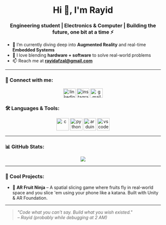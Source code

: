<h1 align="center">Hi 👋, I'm Rayid</h1>
<h3 align="center">Engineering student | Electronics & Computer | Building the future, one bit at a time ⚡</h3>

- 🌱 I’m currently diving deep into **Augmented Reality** and real-time **Embedded Systems**
- 🧠 I love blending **hardware + software** to solve real-world problems
- 📫 Reach me at **rayidafzal@gmail.com**

---

### 🧩 Connect with me:
<p align="center">
  <a href="https://linkedin.com/in/rayid-afzal/" target="blank"><img align="center" src="https://img.shields.io/badge/-LinkedIn-0A66C2?style=flat-square&logo=linkedin&logoColor=white" alt="linkedin" height="30" width="40" /></a>
  <a href="https://www.instagram.com/rayid.m.afzal?igsh=MTFvbmR3ZjQyNWdjbw==" target="blank"><img align="center" src="https://img.shields.io/badge/-Instagram-E4405F?style=flat-square&logo=instagram&logoColor=white" alt="instagram" height="30" width="40" /></a>
  <a href="mailto:rayidafzal@gmail.com"><img align="center" src="https://img.shields.io/badge/-Gmail-D14836?style=flat-square&logo=gmail&logoColor=white" alt="gmail" height="30" width="40" /></a>
</p>


### 🛠️ Languages & Tools:
<p align="center">
  <img src="https://cdn.jsdelivr.net/gh/devicons/devicon/icons/c/c-original.svg" alt="c" width="40" height="40"/>
  <img src="https://cdn.jsdelivr.net/gh/devicons/devicon/icons/python/python-original.svg" alt="python" width="40" height="40"/>
  <img src="https://cdn.jsdelivr.net/gh/devicons/devicon/icons/arduino/arduino-original.svg" alt="arduino" width="40" height="40"/>
  <img src="https://cdn.jsdelivr.net/gh/devicons/devicon/icons/vscode/vscode-original.svg" alt="vscode" width="40" height="40"/>
</p>

---

### 📊 GitHub Stats:
<!--<p align="center">
  <img src="https://github-readme-stats.vercel.app/api?username=VintageSpider69&show_icons=true&theme=default"/>
</p>-->

<p align="center">
  <img src="https://github-readme-streak-stats.herokuapp.com?user=VintageSpider69&theme=default" />
</p>

---

### 🧠 Cool Projects:

- 🍉 **AR Fruit Ninja** – A spatial slicing game where fruits fly in real-world space and you slice 'em using your phone like a katana. Built with Unity & AR Foundation.

---

> *"Code what you can't say. Build what you wish existed."*  
> *– Rayid (probably while debugging at 2 AM)*
